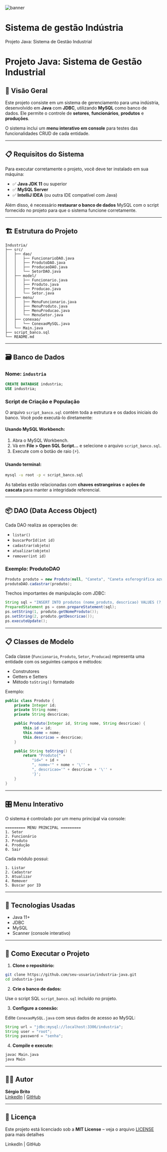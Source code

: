 ![banner](https://github.com/SergioBrito47/sistema_gestao_industria/blob/main/Gemini_Generated_Image_da7ud0da7ud0da7u.png)
# Sistema de gestão Indústria

Projeto Java: Sistema de Gestão Industrial
# Projeto Java: Sistema de Gestão Industrial

## 📌 Visão Geral

Este projeto consiste em um sistema de gerenciamento para uma indústria, desenvolvido em **Java** com **JDBC**, utilizando **MySQL** como banco de dados. Ele permite o controle de **setores**, **funcionários**, **produtos** e **produções**.

O sistema inclui um **menu interativo em console** para testes das funcionalidades CRUD de cada entidade.

---

## 📋 Requisitos do Sistema

Para executar corretamente o projeto, você deve ter instalado em sua máquina:

- ✅ **Java JDK 11** ou superior
- ✅ **MySQL Server**
- ✅ **IntelliJ IDEA** (ou outra IDE compatível com Java)

Além disso, é necessário **restaurar o banco de dados** MySQL com o script fornecido no projeto para que o sistema funcione corretamente.

---

## 🏗️ Estrutura do Projeto

```
Industria/
├── src/
│   ├── dao/
│   │   ├── FuncionarioDAO.java
│   │   ├── ProdutoDAO.java
│   │   ├── ProducaoDAO.java
│   │   └── SetorDAO.java
│   ├── model/
│   │   ├── Funcionario.java
│   │   ├── Produto.java
│   │   ├── Producao.java
│   │   └── Setor.java
│   ├── menu/
│   │   ├── MenuFuncionario.java
│   │   ├── MenuProduto.java
│   │   ├── MenuProducao.java
│   │   └── MenuSetor.java
│   ├── conexao/
│   │   └── ConexaoMySQL.java
│   └── Main.java
├── script_banco.sql
└── README.md
```

---

## 🗃️ Banco de Dados

### Nome: `industria`

```sql
CREATE DATABASE industria;
USE industria;
```

### Script de Criação e População

O arquivo `script_banco.sql` contém toda a estrutura e os dados iniciais do banco. Você pode executá-lo diretamente:

#### Usando MySQL Workbench:
1. Abra o MySQL Workbench.
2. Vá em **File > Open SQL Script...** e selecione o arquivo `script_banco.sql`.
3. Execute com o botão de raio (⚡️).

#### Usando terminal:
```bash
mysql -u root -p < script_banco.sql
```

As tabelas estão relacionadas com **chaves estrangeiras** e **ações de cascata** para manter a integridade referencial.

---

## 📦 DAO (Data Access Object)

Cada DAO realiza as operações de:

- `listar()`
- `buscarPorId(int id)`
- `cadastrar(objeto)`
- `atualizar(objeto)`
- `remover(int id)`

### Exemplo: ProdutoDAO

```java
Produto produto = new Produto(null, "Caneta", "Caneta esferográfica azul");
produtoDAO.cadastrar(produto);
```

Trechos importantes de manipulação com JDBC:

```java
String sql = "INSERT INTO produtos (nome_produto, descricao) VALUES (?, ?);";
PreparedStatement ps = conn.prepareStatement(sql);
ps.setString(1, produto.getNomeProduto());
ps.setString(2, produto.getDescricao());
ps.executeUpdate();
```

---

## 📋 Classes de Modelo

Cada classe (`Funcionario`, `Produto`, `Setor`, `Producao`) representa uma entidade com os seguintes campos e métodos:

- Construtores
- Getters e Setters
- Método `toString()` formatado

Exemplo:

```java
public class Produto {
    private Integer id;
    private String nome;
    private String descricao;

    public Produto(Integer id, String nome, String descricao) {
        this.id = id;
        this.nome = nome;
        this.descricao = descricao;
    }

    public String toString() {
        return "Produto{" +
            "id=" + id +
            ", nome='" + nome + '\'' +
            ", descricao='" + descricao + '\'' +
            '}';
    }
}
```

---

## 🎛️ Menu Interativo

O sistema é controlado por um menu principal via console:

```text
========= MENU PRINCIPAL =========
1. Setor
2. Funcionário
3. Produto
4. Produção
0. Sair
```

Cada módulo possui:

```text
1. Listar
2. Cadastrar
3. Atualizar
4. Remover
5. Buscar por ID
```

---

## 🔧 Tecnologias Usadas

- Java 11+
- JDBC
- MySQL
- Scanner (console interativo)

---

## 🚀 Como Executar o Projeto

1. **Clone o repositório:**

```bash
git clone https://github.com/seu-usuario/industria-java.git
cd industria-java
```

2. **Crie o banco de dados:**

Use o script SQL `script_banco.sql` incluído no projeto.

3. **Configure a conexão:**

Edite `ConexaoMySQL.java` com seus dados de acesso ao MySQL:

```java
String url = "jdbc:mysql://localhost:3306/industria";
String user = "root";
String password = "senha";
```

4. **Compile e execute:**

```bash
javac Main.java
java Main
```

---

## 👨‍💻 Autor

**Sérgio Brito**\
[LinkedIn](https://linkedin.com/in/seu-perfil) | [GitHub](https://github.com/seu-usuario)

---

## 📄 Licença

Este projeto está licenciado sob a **MIT License** – veja o arquivo [LICENSE](LICENSE) para mais detalhes

LinkedIn | GitHub



